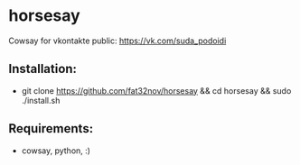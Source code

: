 horsesay
========

Cowsay for vkontakte public: https://vk.com/suda_podoidi

## Installation: 
* git clone https://github.com/fat32nov/horsesay && cd horsesay && sudo ./install.sh

## Requirements:
* cowsay, python, :)
